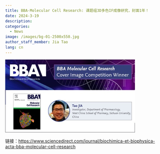 ```yaml
---
title: BBA-Molecular Cell Research: 课题组3D多色IF成像研究，封面1年！
date: 2024-3-19
description: 
categories:
  - News
image: /images/bg-01-2500x550.jpg
author_staff_member: Jia Tao
lang: cn
---
```

![](/images/0319.jpg)


链接：https://www.sciencedirect.com/journal/biochimica-et-biophysica-acta-bba-molecular-cell-research

